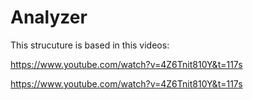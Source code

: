 # Analyzer
This strucuture is based in this videos:

https://www.youtube.com/watch?v=4Z6Tnit810Y&t=117s

https://www.youtube.com/watch?v=4Z6Tnit810Y&t=117s

